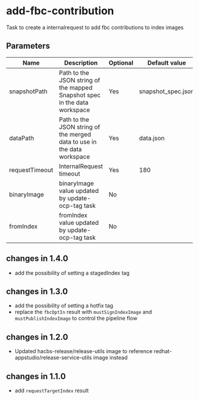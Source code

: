 # add-fbc-contribution

Task to create a internalrequest to add fbc contributions to index images

## Parameters

| Name           | Description                                                               | Optional | Default value        |
|----------------|---------------------------------------------------------------------------|----------|----------------------|
| snapshotPath   | Path to the JSON string of the mapped Snapshot spec in the data workspace | Yes      | snapshot_spec.json   |
| dataPath       | Path to the JSON string of the merged data to use in the data workspace   | Yes      | data.json            |
| requestTimeout | InternalRequest timeout                                                   | Yes      | 180                  |
| binaryImage    | binaryImage value updated by update-ocp-tag task                          | No       |                      |
| fromIndex      | fromIndex value updated by update-ocp-tag task                            | No       |                      |

## changes in 1.4.0
- add the possibility of setting a stagedIndex tag
 
## changes in 1.3.0
- add the possibility of setting a hotfix tag
- replace the `fbcOptIn` result with `mustSignIndexImage` and `mustPublishIndexImage`
  to control the pipeline flow

## changes in 1.2.0
- Updated hacbs-release/release-utils image to reference redhat-appstudio/release-service-utils image instead

## changes in 1.1.0
- add `requestTargetIndex` result
